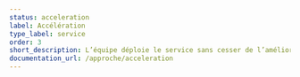 ```yaml
---
status: acceleration
label: Accélération
type_label: service
order: 3
short_description: L’équipe déploie le service sans cesser de l’améliorer pour en accroître l’impact
documentation_url: /approche/acceleration
---
```

